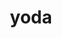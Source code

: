 ---
title: "yoda"
layout: cache
categories: [package, develop]
meta: {"versions": ["1.9.11", "2.0.2"], "compilers": ["gcc@=11.4.0"], "oss": ["ubuntu22.04"], "platforms": ["linux"], "targets": ["x86_64_v3"], "stacks": ["hep", "root"], "num_specs": 28, "num_specs_by_stack": {"root": 28, "hep": 28}}
spec_details: [{"hash": "tbbbsl3nv3aaopprfxflbeevop6ak6cm", "compiler": "gcc@=11.4.0", "versions": ["2.0.2"], "os": "ubuntu22.04", "platform": "linux", "target": "x86_64_v3", "variants": ["build_system=autotools", "~root"], "stacks": ["root", "hep"], "size": "-", "tarball": "https://binaries.spack.io/develop/build_cache/linux-ubuntu22.04-x86_64_v3/gcc-11.4.0/yoda-2.0.2/linux-ubuntu22.04-x86_64_v3-gcc-11.4.0-yoda-2.0.2-tbbbsl3nv3aaopprfxflbeevop6ak6cm.spack"}, {"hash": "arrhtqnikcng3i7dcui7x5ywhlnae3nf", "compiler": "gcc@=11.4.0", "versions": ["2.0.2"], "os": "ubuntu22.04", "platform": "linux", "target": "x86_64_v3", "variants": ["build_system=autotools", "~root"], "stacks": ["root", "hep"], "size": "-", "tarball": "https://binaries.spack.io/develop/build_cache/linux-ubuntu22.04-x86_64_v3/gcc-11.4.0/yoda-2.0.2/linux-ubuntu22.04-x86_64_v3-gcc-11.4.0-yoda-2.0.2-arrhtqnikcng3i7dcui7x5ywhlnae3nf.spack"}, {"hash": "jta5qhgcewhzou7uqi2bo422bxnkb3xo", "compiler": "gcc@=11.4.0", "versions": ["2.0.2"], "os": "ubuntu22.04", "platform": "linux", "target": "x86_64_v3", "variants": ["build_system=autotools", "~root"], "stacks": ["root", "hep"], "size": "-", "tarball": "https://binaries.spack.io/develop/build_cache/linux-ubuntu22.04-x86_64_v3/gcc-11.4.0/yoda-2.0.2/linux-ubuntu22.04-x86_64_v3-gcc-11.4.0-yoda-2.0.2-jta5qhgcewhzou7uqi2bo422bxnkb3xo.spack"}, {"hash": "osgztmb5q4p7byej5wnn5p6loze2jda4", "compiler": "gcc@=11.4.0", "versions": ["2.0.2"], "os": "ubuntu22.04", "platform": "linux", "target": "x86_64_v3", "variants": ["build_system=autotools", "~root"], "stacks": ["root", "hep"], "size": "-", "tarball": "https://binaries.spack.io/develop/build_cache/linux-ubuntu22.04-x86_64_v3/gcc-11.4.0/yoda-2.0.2/linux-ubuntu22.04-x86_64_v3-gcc-11.4.0-yoda-2.0.2-osgztmb5q4p7byej5wnn5p6loze2jda4.spack"}, {"hash": "wzpzo3ckvlybr2z3ztttwployifto3dk", "compiler": "gcc@=11.4.0", "versions": ["1.9.11"], "os": "ubuntu22.04", "platform": "linux", "target": "x86_64_v3", "variants": ["build_system=autotools", "~root"], "stacks": ["root", "hep"], "size": "-", "tarball": "https://binaries.spack.io/develop/build_cache/linux-ubuntu22.04-x86_64_v3/gcc-11.4.0/yoda-1.9.11/linux-ubuntu22.04-x86_64_v3-gcc-11.4.0-yoda-1.9.11-wzpzo3ckvlybr2z3ztttwployifto3dk.spack"}, {"hash": "5lt6qfzrows2dekaq26vx27nowpkb4sb", "compiler": "gcc@=11.4.0", "versions": ["1.9.11"], "os": "ubuntu22.04", "platform": "linux", "target": "x86_64_v3", "variants": ["build_system=autotools", "~root"], "stacks": ["root", "hep"], "size": "-", "tarball": "https://binaries.spack.io/develop/build_cache/linux-ubuntu22.04-x86_64_v3/gcc-11.4.0/yoda-1.9.11/linux-ubuntu22.04-x86_64_v3-gcc-11.4.0-yoda-1.9.11-5lt6qfzrows2dekaq26vx27nowpkb4sb.spack"}, {"hash": "jc33o7tto4p4dddwm7hleocshbljp3ji", "compiler": "gcc@=11.4.0", "versions": ["1.9.11"], "os": "ubuntu22.04", "platform": "linux", "target": "x86_64_v3", "variants": ["build_system=autotools", "~root"], "stacks": ["root", "hep"], "size": "-", "tarball": "https://binaries.spack.io/develop/build_cache/linux-ubuntu22.04-x86_64_v3/gcc-11.4.0/yoda-1.9.11/linux-ubuntu22.04-x86_64_v3-gcc-11.4.0-yoda-1.9.11-jc33o7tto4p4dddwm7hleocshbljp3ji.spack"}, {"hash": "hj35zfdb5aw7b754rzt4djtdshgwljgs", "compiler": "gcc@=11.4.0", "versions": ["1.9.11"], "os": "ubuntu22.04", "platform": "linux", "target": "x86_64_v3", "variants": ["build_system=autotools", "~root"], "stacks": ["root", "hep"], "size": "-", "tarball": "https://binaries.spack.io/develop/build_cache/linux-ubuntu22.04-x86_64_v3/gcc-11.4.0/yoda-1.9.11/linux-ubuntu22.04-x86_64_v3-gcc-11.4.0-yoda-1.9.11-hj35zfdb5aw7b754rzt4djtdshgwljgs.spack"}, {"hash": "ey5o3rg2dmg77yiw7ribvdiwey7surxg", "compiler": "gcc@=11.4.0", "versions": ["1.9.11"], "os": "ubuntu22.04", "platform": "linux", "target": "x86_64_v3", "variants": ["build_system=autotools", "~root"], "stacks": ["root", "hep"], "size": "-", "tarball": "https://binaries.spack.io/develop/build_cache/linux-ubuntu22.04-x86_64_v3/gcc-11.4.0/yoda-1.9.11/linux-ubuntu22.04-x86_64_v3-gcc-11.4.0-yoda-1.9.11-ey5o3rg2dmg77yiw7ribvdiwey7surxg.spack"}, {"hash": "knnpibm72ycp7pqhzjdhfnwioplbjgbq", "compiler": "gcc@=11.4.0", "versions": ["2.0.2"], "os": "ubuntu22.04", "platform": "linux", "target": "x86_64_v3", "variants": ["build_system=autotools", "~root"], "stacks": ["root", "hep"], "size": "-", "tarball": "https://binaries.spack.io/develop/build_cache/linux-ubuntu22.04-x86_64_v3/gcc-11.4.0/yoda-2.0.2/linux-ubuntu22.04-x86_64_v3-gcc-11.4.0-yoda-2.0.2-knnpibm72ycp7pqhzjdhfnwioplbjgbq.spack"}, {"hash": "n2ljxajx7zekmujosvkk2jxjeag3bxhx", "compiler": "gcc@=11.4.0", "versions": ["2.0.2"], "os": "ubuntu22.04", "platform": "linux", "target": "x86_64_v3", "variants": ["build_system=autotools", "+root"], "stacks": ["root", "hep"], "size": "-", "tarball": "https://binaries.spack.io/develop/build_cache/linux-ubuntu22.04-x86_64_v3/gcc-11.4.0/yoda-2.0.2/linux-ubuntu22.04-x86_64_v3-gcc-11.4.0-yoda-2.0.2-n2ljxajx7zekmujosvkk2jxjeag3bxhx.spack"}, {"hash": "pzhtjwabgcliekk4kszrilykjqyucqob", "compiler": "gcc@=11.4.0", "versions": ["2.0.2"], "os": "ubuntu22.04", "platform": "linux", "target": "x86_64_v3", "variants": ["build_system=autotools", "+root"], "stacks": ["root", "hep"], "size": "-", "tarball": "https://binaries.spack.io/develop/build_cache/linux-ubuntu22.04-x86_64_v3/gcc-11.4.0/yoda-2.0.2/linux-ubuntu22.04-x86_64_v3-gcc-11.4.0-yoda-2.0.2-pzhtjwabgcliekk4kszrilykjqyucqob.spack"}, {"hash": "ecgo6cckj5qbszjptzofmbwuloyuh6k6", "compiler": "gcc@=11.4.0", "versions": ["2.0.2"], "os": "ubuntu22.04", "platform": "linux", "target": "x86_64_v3", "variants": ["build_system=autotools", "+root"], "stacks": ["root", "hep"], "size": "-", "tarball": "https://binaries.spack.io/develop/build_cache/linux-ubuntu22.04-x86_64_v3/gcc-11.4.0/yoda-2.0.2/linux-ubuntu22.04-x86_64_v3-gcc-11.4.0-yoda-2.0.2-ecgo6cckj5qbszjptzofmbwuloyuh6k6.spack"}, {"hash": "c5regmejyr5uh6yp7gatfbserbko3zre", "compiler": "gcc@=11.4.0", "versions": ["2.0.2"], "os": "ubuntu22.04", "platform": "linux", "target": "x86_64_v3", "variants": ["build_system=autotools", "+root"], "stacks": ["root", "hep"], "size": "-", "tarball": "https://binaries.spack.io/develop/build_cache/linux-ubuntu22.04-x86_64_v3/gcc-11.4.0/yoda-2.0.2/linux-ubuntu22.04-x86_64_v3-gcc-11.4.0-yoda-2.0.2-c5regmejyr5uh6yp7gatfbserbko3zre.spack"}, {"hash": "pt55ldk7pirjbklfqexiiiooqjgmy25g", "compiler": "gcc@=11.4.0", "versions": ["2.0.2"], "os": "ubuntu22.04", "platform": "linux", "target": "x86_64_v3", "variants": ["build_system=autotools", "+root"], "stacks": ["root", "hep"], "size": "-", "tarball": "https://binaries.spack.io/develop/build_cache/linux-ubuntu22.04-x86_64_v3/gcc-11.4.0/yoda-2.0.2/linux-ubuntu22.04-x86_64_v3-gcc-11.4.0-yoda-2.0.2-pt55ldk7pirjbklfqexiiiooqjgmy25g.spack"}, {"hash": "ldl2pdwdwyu3lfvjhyqudx4xb2uyggff", "compiler": "gcc@=11.4.0", "versions": ["2.0.2"], "os": "ubuntu22.04", "platform": "linux", "target": "x86_64_v3", "variants": ["build_system=autotools", "~root"], "stacks": ["root", "hep"], "size": "-", "tarball": "https://binaries.spack.io/develop/build_cache/linux-ubuntu22.04-x86_64_v3/gcc-11.4.0/yoda-2.0.2/linux-ubuntu22.04-x86_64_v3-gcc-11.4.0-yoda-2.0.2-ldl2pdwdwyu3lfvjhyqudx4xb2uyggff.spack"}, {"hash": "gis42u2yy6rnxuziz4qdukzsvigxtifv", "compiler": "gcc@=11.4.0", "versions": ["2.0.2"], "os": "ubuntu22.04", "platform": "linux", "target": "x86_64_v3", "variants": ["build_system=autotools", "~root"], "stacks": ["root", "hep"], "size": "-", "tarball": "https://binaries.spack.io/develop/build_cache/linux-ubuntu22.04-x86_64_v3/gcc-11.4.0/yoda-2.0.2/linux-ubuntu22.04-x86_64_v3-gcc-11.4.0-yoda-2.0.2-gis42u2yy6rnxuziz4qdukzsvigxtifv.spack"}, {"hash": "44y7tydyzud7pktp5lgo2zxitw6ysavy", "compiler": "gcc@=11.4.0", "versions": ["2.0.2"], "os": "ubuntu22.04", "platform": "linux", "target": "x86_64_v3", "variants": ["build_system=autotools", "+root"], "stacks": ["root", "hep"], "size": "-", "tarball": "https://binaries.spack.io/develop/build_cache/linux-ubuntu22.04-x86_64_v3/gcc-11.4.0/yoda-2.0.2/linux-ubuntu22.04-x86_64_v3-gcc-11.4.0-yoda-2.0.2-44y7tydyzud7pktp5lgo2zxitw6ysavy.spack"}, {"hash": "7prjx6wyg56zvebwgsaaqxplveo4ooxu", "compiler": "gcc@=11.4.0", "versions": ["2.0.2"], "os": "ubuntu22.04", "platform": "linux", "target": "x86_64_v3", "variants": ["build_system=autotools", "+root"], "stacks": ["root", "hep"], "size": "-", "tarball": "https://binaries.spack.io/develop/build_cache/linux-ubuntu22.04-x86_64_v3/gcc-11.4.0/yoda-2.0.2/linux-ubuntu22.04-x86_64_v3-gcc-11.4.0-yoda-2.0.2-7prjx6wyg56zvebwgsaaqxplveo4ooxu.spack"}, {"hash": "bep7izubvxd5jvzmokcnlm6mblt4b4k5", "compiler": "gcc@=11.4.0", "versions": ["2.0.2"], "os": "ubuntu22.04", "platform": "linux", "target": "x86_64_v3", "variants": ["build_system=autotools", "+root"], "stacks": ["root", "hep"], "size": "-", "tarball": "https://binaries.spack.io/develop/build_cache/linux-ubuntu22.04-x86_64_v3/gcc-11.4.0/yoda-2.0.2/linux-ubuntu22.04-x86_64_v3-gcc-11.4.0-yoda-2.0.2-bep7izubvxd5jvzmokcnlm6mblt4b4k5.spack"}, {"hash": "d7wqdy73qa6sor2npzgqdkrkhtg4dopp", "compiler": "gcc@=11.4.0", "versions": ["2.0.2"], "os": "ubuntu22.04", "platform": "linux", "target": "x86_64_v3", "variants": ["build_system=autotools", "+root"], "stacks": ["root", "hep"], "size": "-", "tarball": "https://binaries.spack.io/develop/build_cache/linux-ubuntu22.04-x86_64_v3/gcc-11.4.0/yoda-2.0.2/linux-ubuntu22.04-x86_64_v3-gcc-11.4.0-yoda-2.0.2-d7wqdy73qa6sor2npzgqdkrkhtg4dopp.spack"}, {"hash": "g65rorgig77ngelbzavp7sxvvvssssko", "compiler": "gcc@=11.4.0", "versions": ["2.0.2"], "os": "ubuntu22.04", "platform": "linux", "target": "x86_64_v3", "variants": ["build_system=autotools", "+root"], "stacks": ["root", "hep"], "size": "-", "tarball": "https://binaries.spack.io/develop/build_cache/linux-ubuntu22.04-x86_64_v3/gcc-11.4.0/yoda-2.0.2/linux-ubuntu22.04-x86_64_v3-gcc-11.4.0-yoda-2.0.2-g65rorgig77ngelbzavp7sxvvvssssko.spack"}, {"hash": "iv6yh3iqvwabkzgza3hkomghjlw3ibd2", "compiler": "gcc@=11.4.0", "versions": ["2.0.2"], "os": "ubuntu22.04", "platform": "linux", "target": "x86_64_v3", "variants": ["build_system=autotools", "+root"], "stacks": ["root", "hep"], "size": "-", "tarball": "https://binaries.spack.io/develop/build_cache/linux-ubuntu22.04-x86_64_v3/gcc-11.4.0/yoda-2.0.2/linux-ubuntu22.04-x86_64_v3-gcc-11.4.0-yoda-2.0.2-iv6yh3iqvwabkzgza3hkomghjlw3ibd2.spack"}, {"hash": "nobut3nai5h4qafpxuggtupql42v4rkv", "compiler": "gcc@=11.4.0", "versions": ["2.0.2"], "os": "ubuntu22.04", "platform": "linux", "target": "x86_64_v3", "variants": ["build_system=autotools", "+root"], "stacks": ["root", "hep"], "size": "-", "tarball": "https://binaries.spack.io/develop/build_cache/linux-ubuntu22.04-x86_64_v3/gcc-11.4.0/yoda-2.0.2/linux-ubuntu22.04-x86_64_v3-gcc-11.4.0-yoda-2.0.2-nobut3nai5h4qafpxuggtupql42v4rkv.spack"}, {"hash": "nrputmgf5cwqksgndztmimaflkox33g7", "compiler": "gcc@=11.4.0", "versions": ["2.0.2"], "os": "ubuntu22.04", "platform": "linux", "target": "x86_64_v3", "variants": ["build_system=autotools", "+root"], "stacks": ["root", "hep"], "size": "-", "tarball": "https://binaries.spack.io/develop/build_cache/linux-ubuntu22.04-x86_64_v3/gcc-11.4.0/yoda-2.0.2/linux-ubuntu22.04-x86_64_v3-gcc-11.4.0-yoda-2.0.2-nrputmgf5cwqksgndztmimaflkox33g7.spack"}, {"hash": "nz76qwyjrmjzhmrsqdm23d36w55bwtyj", "compiler": "gcc@=11.4.0", "versions": ["2.0.2"], "os": "ubuntu22.04", "platform": "linux", "target": "x86_64_v3", "variants": ["build_system=autotools", "+root"], "stacks": ["root", "hep"], "size": "-", "tarball": "https://binaries.spack.io/develop/build_cache/linux-ubuntu22.04-x86_64_v3/gcc-11.4.0/yoda-2.0.2/linux-ubuntu22.04-x86_64_v3-gcc-11.4.0-yoda-2.0.2-nz76qwyjrmjzhmrsqdm23d36w55bwtyj.spack"}, {"hash": "zevz56y3l467xflhmsxrsdrtmlswgh4s", "compiler": "gcc@=11.4.0", "versions": ["2.0.2"], "os": "ubuntu22.04", "platform": "linux", "target": "x86_64_v3", "variants": ["build_system=autotools", "+root"], "stacks": ["root", "hep"], "size": "-", "tarball": "https://binaries.spack.io/develop/build_cache/linux-ubuntu22.04-x86_64_v3/gcc-11.4.0/yoda-2.0.2/linux-ubuntu22.04-x86_64_v3-gcc-11.4.0-yoda-2.0.2-zevz56y3l467xflhmsxrsdrtmlswgh4s.spack"}, {"hash": "ziog27f5q7x2zsmoushtsepui64xqp4s", "compiler": "gcc@=11.4.0", "versions": ["2.0.2"], "os": "ubuntu22.04", "platform": "linux", "target": "x86_64_v3", "variants": ["build_system=autotools", "+root"], "stacks": ["root", "hep"], "size": "-", "tarball": "https://binaries.spack.io/develop/build_cache/linux-ubuntu22.04-x86_64_v3/gcc-11.4.0/yoda-2.0.2/linux-ubuntu22.04-x86_64_v3-gcc-11.4.0-yoda-2.0.2-ziog27f5q7x2zsmoushtsepui64xqp4s.spack"}]
---